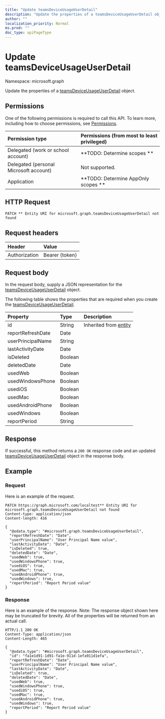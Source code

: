```yaml
---
title: "Update teamsDeviceUsageUserDetail"
description: "Update the properties of a teamsDeviceUsageUserDetail object."
author: ""
localization_priority: Normal
ms.prod: ""
doc_type: apiPageType
---
```


# Update teamsDeviceUsageUserDetail

Namespace: microsoft.graph

Update the properties of a [teamsDeviceUsageUserDetail](../resources/teamsdeviceusageuserdetail.md) object.

## Permissions
One of the following permissions is required to call this API. To learn more, including how to choose permissions, see [Permissions](/concepts/permissions-reference.md).

|Permission type|Permissions (from most to least privileged)|
|:---|:---|
|Delegated (work or school account)|**TODO: Determine scopes **|
|Delegated (personal Microsoft account)|Not supported.|
|Application|**TODO: Determine AppOnly scopes **|

## HTTP Request
<!-- {
  "blockType": "ignored"
}
-->
``` http
PATCH ** Entity URI for microsoft.graph.teamsDeviceUsageUserDetail not found
```

## Request headers
|Header|Value|
|:---|:---|
|Authorization|Bearer {token}|

## Request body
In the request body, supply a JSON representation for the [teamsDeviceUsageUserDetail](../resources/teamsdeviceusageuserdetail.md) object.

The following table shows the properties that are required when you create the [teamsDeviceUsageUserDetail](../resources/teamsdeviceusageuserdetail.md).

|Property|Type|Description|
|:---|:---|:---|
|id|String| Inherited from [entity](../resources/entity.md)|
|reportRefreshDate|Date||
|userPrincipalName|String||
|lastActivityDate|Date||
|isDeleted|Boolean||
|deletedDate|Date||
|usedWeb|Boolean||
|usedWindowsPhone|Boolean||
|usediOS|Boolean||
|usedMac|Boolean||
|usedAndroidPhone|Boolean||
|usedWindows|Boolean||
|reportPeriod|String||



## Response
If successful, this method returns a `200 OK` response code and an updated [teamsDeviceUsageUserDetail](../resources/teamsdeviceusageuserdetail.md) object in the response body.

## Example

### Request
Here is an example of the request.
<!-- {
  "blockType": "request",
  "name": "update_teamsdeviceusageuserdetail"
}
-->
``` http
PATCH https://graph.microsoft.com/localtest** Entity URI for microsoft.graph.teamsDeviceUsageUserDetail not found
Content-type: application/json
Content-length: 416

{
  "@odata.type": "#microsoft.graph.teamsDeviceUsageUserDetail",
  "reportRefreshDate": "Date",
  "userPrincipalName": "User Principal Name value",
  "lastActivityDate": "Date",
  "isDeleted": true,
  "deletedDate": "Date",
  "usedWeb": true,
  "usedWindowsPhone": true,
  "usediOS": true,
  "usedMac": true,
  "usedAndroidPhone": true,
  "usedWindows": true,
  "reportPeriod": "Report Period value"
}
```

### Response
Here is an example of the response. Note: The response object shown here may be truncated for brevity. All of the properties will be returned from an actual call.
<!-- {
  "blockType": "response",
  "truncated": true
}
-->
``` http
HTTP/1.1 200 OK
Content-Type: application/json
Content-Length: 465

{
  "@odata.type": "#microsoft.graph.teamsDeviceUsageUserDetail",
  "id": "fa1e1d91-1d91-fa1e-911d-1efa911d1efa",
  "reportRefreshDate": "Date",
  "userPrincipalName": "User Principal Name value",
  "lastActivityDate": "Date",
  "isDeleted": true,
  "deletedDate": "Date",
  "usedWeb": true,
  "usedWindowsPhone": true,
  "usediOS": true,
  "usedMac": true,
  "usedAndroidPhone": true,
  "usedWindows": true,
  "reportPeriod": "Report Period value"
}
```

